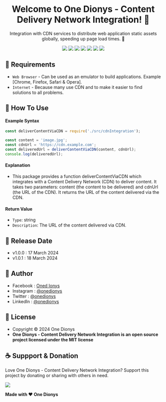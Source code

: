 <h1 align="center">Welcome to One Dionys - Content Delivery Network Integration! 👋 </h1>

<p align="center">Integration with CDN services to distribute web application static assets globally, speeding up page load times. 💖 </p>

<p align="center">
<img src="https://img.shields.io/github/contributors/onedionys/onedionys-content-delivery-network-integration?style=flat-square">
<img src="https://img.shields.io/github/issues/onedionys/onedionys-content-delivery-network-integration?style=flat-square">
<img src="https://img.shields.io/github/stars/onedionys/onedionys-content-delivery-network-integration?style=flat-square"> 
<img src="https://img.shields.io/github/forks/onedionys/onedionys-content-delivery-network-integration?style=flat-square">
<img src="https://img.shields.io/github/last-commit/onedionys/onedionys-content-delivery-network-integration.svg?style=flat-square">
<img src="https://img.shields.io/github/languages/code-size/onedionys/onedionys-content-delivery-network-integration?style=flat-square">
<img src="https://img.shields.io/github/license/onedionys/onedionys-content-delivery-network-integration?style=flat-square">
</p>

## 💾 Requirements

* `Web Browser` - Can be used as an emulator to build applications. Example [Chrome, Firefox, Safari & Opera].
* `Internet` - Because many use CDN and to make it easier to find solutions to all problems.

## 🎯 How To Use

#### Example Syntax

```javascript
const deliverContentViaCDN = require('./src/cdnIntegration');

const content = 'image.jpg';
const cdnUrl = 'https://cdn.example.com';
const deliveredUrl = deliverContentViaCDN(content, cdnUrl);
console.log(deliveredUrl);
```

#### Explanation

* This package provides a function deliverContentViaCDN which integrates with a Content Delivery Network (CDN) to deliver content. It takes two parameters: content (the content to be delivered) and cdnUrl (the URL of the CDN). It returns the URL of the content delivered via the CDN.

#### Return Value

* `Type`: string
* `Description`: The URL of the content delivered via CDN.

## 📆 Release Date

* v1.0.0 : 17 March 2024
* v1.0.1 : 18 March 2024

## 🧑 Author

* Facebook : <a href="https://www.facebook.com/theonedionys"> Oned Ionys</a>
* Instagram : <a href="https://www.instagram.com/onedionys/"> @onedionys</a>
* Twitter : <a href="https://twitter.com/onedionys"> @onedionys</a>
* LinkedIn :  <a href="https://www.linkedin.com/in/onedionys/"> @onedionys</a>

## 📝 License

* Copyright © 2024 One Dionys
* **One Dionys - Content Delivery Network Integration is an open source project licensed under the MIT license**

## ☕️ Suppport & Donation

Love One Dionys - Content Delivery Network Integration? Support this project by donating or sharing with others in need.

<a href="https://www.buymeacoffee.com/onedionys"><img src="https://img.shields.io/badge/Buy_Me_A_Coffee-FFDD00?style=for-the-badge&logo=buy-me-a-coffee&logoColor=black"/> </a>

**Made with ❤️ One Dionys**

